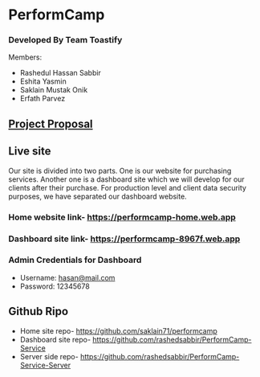 # PerformCamp

### Developed By Team Toastify

Members:

- Rashedul Hassan Sabbir
- Eshita Yasmin
- Saklain Mustak Onik
- Erfath Parvez

<h2><a href="https://docs.google.com/document/d/14qIu-fcgcmzxw8myyjVOecpnQlFNon1WDDPIYTxzwEI/edit" target="blank">Project Proposal</a></h2>

## Live site

Our site is divided into two parts. One is our website for purchasing services. Another one is a dashboard site which we will develop for our clients after their purchase. For production level and client data security purposes, we have separated our dashboard website.

### Home website link- https://performcamp-home.web.app

### Dashboard site link- https://performcamp-8967f.web.app

### Admin Credentials for Dashboard

- Username: hasan@mail.com
- Password: 12345678

## Github Ripo

- Home site repo- https://github.com/saklain71/performcamp
- Dashboard site repo- https://github.com/rashedsabbir/PerformCamp-Service
- Server side repo- https://github.com/rashedsabbir/PerformCamp-Service-Server

